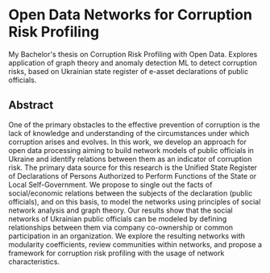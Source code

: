 # Open Data Networks for Corruption Risk Profiling  

My Bachelor's thesis on Corruption Risk Profiling with Open Data. Explores application of graph theory and anomaly detection ML to detect corruption risks, based on Ukrainian state register of e-asset declarations of public officials.

## Abstract 
One of the primary obstacles to the effective prevention of corruption is the lack of knowledge and understanding of the circumstances under which corruption arises and evolves. In this work, we develop an approach for open data processing aiming to build network models of public officials in Ukraine and identify relations between them as an indicator of corruption risk. The primary data source for this research is the Unified State Register of Declarations of Persons Authorized to Perform Functions of the State or Local Self-Government. We propose to single out the facts of social/economic relations between the subjects of the declaration (public officials), and on this basis, to model the networks using principles of social network analysis and graph theory. Our results show that the social networks of Ukrainian public officials can be modeled by defining relationships between them via company co-ownership or common participation in an organization. We explore the resulting networks with modularity coefficients, review communities within networks, and propose a framework for corruption risk profiling with the usage of network characteristics.
